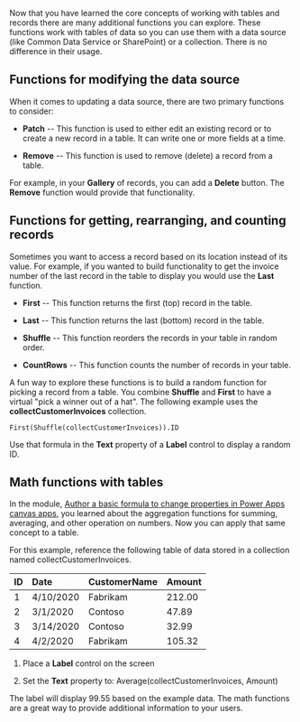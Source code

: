 Now that you have learned the core concepts of working with tables and
records there are many additional functions you can explore.
These functions work with tables of data so you can use them with a data
source (like Common Data Service or SharePoint) or a collection. There is no difference
in their usage.

Functions for modifying the data source
---------------------------------------

When it comes to updating a data source, there are two primary functions
to consider:

-   **Patch** -- This function is used to either edit an existing
    record or to create a new record in a table. It can write one or
    more fields at a time.

-   **Remove** -- This function is used to remove (delete) a
    record from a table.

For example, in your **Gallery** of records, you can add a
**Delete** button. The **Remove** function would provide that functionality.

Functions for getting, rearranging, and counting records
--------------------------------------------------------

Sometimes you want to access a record based on its location instead of
its value. For example, if you wanted to build functionality to get the
invoice number of the last record in the table to display you would use
the **Last** function.

-   **First** -- This function returns the first (top) record in
    the table.

-   **Last** -- This function returns the last (bottom) record in
    the table.

-   **Shuffle** -- This function reorders the records in your
    table in random order.

-   **CountRows** -- This function counts the number of
    records in your table.

A fun way to explore these functions is to build a random function for
picking a record from a table. You combine **Shuffle** and **First** to
have a virtual "pick a winner out of a hat". The following example uses
the **collectCustomerInvoices** collection.

```powerappsfl
First(Shuffle(collectCustomerInvoices)).ID
```

Use that formula in the **Text** property of a **Label** control to
display a random ID.

Math functions with tables
--------------------------

In the module, [Author a basic formula to change properties in Power Apps canvas apps](https://docs.microsoft.com/learn/modules/author-basic-formula-change-behaviors-powerapps/), you learned about the aggregation functions for
summing, averaging, and other operation on numbers. Now you can apply
that same concept to a table.

For this example, reference the following table of data stored in a
collection named collectCustomerInvoices.

| ID                  | Date                 | CustomerName    | Amount          |
| :-------------------| :------------------- | :---------------| :---------------|
| 1                   | 4/10/2020            | Fabrikam        | 212.00          |
| 2                   | 3/1/2020             | Contoso         | 47.89           |
| 3                   | 3/14/2020            | Contoso         | 32.99           |
| 4                   | 4/2/2020             | Fabrikam        | 105.32          |

1.  Place a **Label** control on the screen

2.  Set the **Text** property to: Average(collectCustomerInvoices, Amount)

The label will display 99.55 based on the example data. The math
functions are a great way to provide additional information to your
users. 
